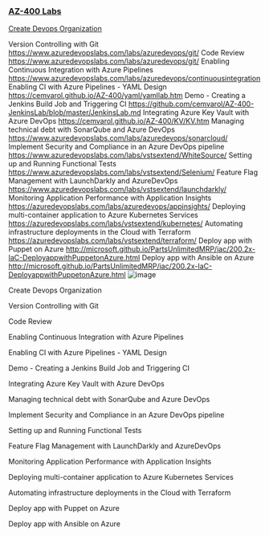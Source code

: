 ### [AZ-400 Labs](https://github.com/cemvarol/cemvarol.github.io/tree/main/Labs/400)


[Create Devops Organization](hhttps://app.vsaex.visualstudio.com/signup)

Version Controlling with Git	https://www.azuredevopslabs.com/labs/azuredevops/git/
Code Review 	https://www.azuredevopslabs.com/labs/azuredevops/git/
Enabling Continuous Integration with Azure Pipelines	https://www.azuredevopslabs.com/labs/azuredevops/continuousintegration
Enabling CI with Azure Pipelines - YAML Design	https://cemvarol.github.io/AZ-400/yaml/yamllab.htm
Demo - Creating a Jenkins Build Job and Triggering CI	https://github.com/cemvarol/AZ-400-JenkinsLab/blob/master/JenkinsLab.md
Integrating Azure Key Vault with Azure DevOps	https://cemvarol.github.io/AZ-400/KV/KV.htm
Managing technical debt with SonarQube and Azure DevOps	https://www.azuredevopslabs.com/labs/azuredevops/sonarcloud/
Implement Security and Compliance in an Azure DevOps pipeline	https://www.azuredevopslabs.com/labs/vstsextend/WhiteSource/
Setting up and Running Functional Tests	https://www.azuredevopslabs.com/labs/vstsextend/Selenium/
Feature Flag Management with LaunchDarkly and AzureDevOps	https://www.azuredevopslabs.com/labs/vstsextend/launchdarkly/
Monitoring Application Performance with Application Insights	https://azuredevopslabs.com/labs/azuredevops/appinsights/
Deploying multi-container application to Azure Kubernetes Services	https://azuredevopslabs.com/labs/vstsextend/kubernetes/
Automating infrastructure deployments in the Cloud with Terraform	https://azuredevopslabs.com/labs/vstsextend/terraform/
Deploy app with Puppet on Azure	http://microsoft.github.io/PartsUnlimitedMRP/iac/200.2x-IaC-DeployappwithPuppetonAzure.html
Deploy app with Ansible on Azure	http://microsoft.github.io/PartsUnlimitedMRP/iac/200.2x-IaC-DeployappwithPuppetonAzure.html
![image](https://user-images.githubusercontent.com/27964413/124924313-3e49c100-dff3-11eb-870a-a6b351e4b7f3.png)




Create Devops Organization

Version Controlling with Git

Code Review 

Enabling Continuous Integration with Azure Pipelines

Enabling CI with Azure Pipelines - YAML Design

Demo - Creating a Jenkins Build Job and Triggering CI

Integrating Azure Key Vault with Azure DevOps

Managing technical debt with SonarQube and Azure DevOps

Implement Security and Compliance in an Azure DevOps pipeline

Setting up and Running Functional Tests

Feature Flag Management with LaunchDarkly and AzureDevOps

Monitoring Application Performance with Application Insights

Deploying multi-container application to Azure Kubernetes Services

Automating infrastructure deployments in the Cloud with Terraform

Deploy app with Puppet on Azure

Deploy app with Ansible on Azure



